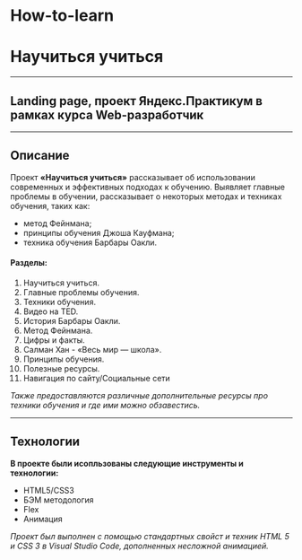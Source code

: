 # How-to-learn
# Научиться учиться

------
**Landing page, проект Яндекс.Практикум в рамках курса Web-разработчик**
------

------
**Описание**
------
Проект **«Научиться учиться»** рассказывает об использовании современных и эффективных подходах к обучению. Выявляет главные проблемы в обучении, рассказывает о некоторых методах и техниках обучения, таких как:
* метод Фейнмана;
* принципы обучения Джоша Кауфмана;
* техника обучения Барбары Оакли.

#### Разделы:
1. Научиться учиться.
2. Главные проблемы обучения.
3. Техники обучения.
4. Видео на TED.
5. История Барбары Оакли.
6. Метод Фейнмана.
7. Цифры и факты.
8. Салман Хан - «Весь мир — школа».
9. Принципы обучения.
10. Полезные ресурсы.
11. Навигация по сайту/Социальные сети

*Также предоставляются различные дополнительные ресурсы про техники обучения и где ими можно обзавестись.*

------
**Технологии**
------
**В проекте были исопльзованы следующие инструменты и технологии:**
- HTML5/CSS3
- БЭМ методология
- Flex
- Анимация

*Проект был выполнен с помощью стандартных свойст и техник HTML 5 и CSS 3 в Visual Studio Code, дополненных несложной анимацией.*
